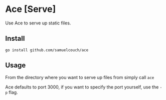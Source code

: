 # Ace [Serve]

Use Ace to serve up static files.

## Install
`go install github.com/samuelcouch/ace`

## Usage
From the directory where you want to serve up files from simply call
`ace`

Ace defaults to port 3000, if you want to specify the port yourself, use the `-p` flag.
